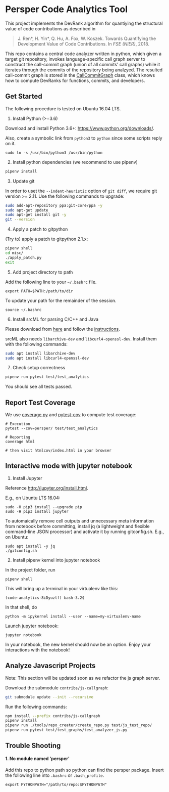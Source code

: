 # Persper Code Analytics Tool

This project implements the DevRank algorithm for quantiying the structural value of code contributions as described in

> J. Ren\*, H. Yin\*, Q. Hu, A. Fox, W. Koszek. Towards Quantifying the Development Value of Code Contributions. In *FSE (NIER)*, 2018. 

This repo contains a central code analyzer written in python, which given a target git repository, invokes language-specific call graph server to construct the call-commit graph (union of all commits' call graphs) while it iterates through the commits of the repository being analzyed. The resulted call-commit graph is stored in the [CallCommitGraph](/persper/analytics/call_commit_graph.py) class, which knows how to compute DevRanks for functions, commits, and developers.

## Get Started

The following procedure is tested on Ubuntu 16.04 LTS.

1. Install Python (>=3.6)

Download and install Python 3.6+: <https://www.python.org/downloads/>.

Also, create a symbolic link from `python3` to `python` since some scripts reply on it.
```
sudo ln -s /usr/bin/python3 /usr/bin/python
```

2. Install python dependencies (we recommend to use pipenv)

```bash
pipenv install
```

3. Update git

In order to uset the `--indent-heuristic` option of `git diff`, we require git version >= 2.11. Use the following commands to upgrade:

```bash
sudo add-apt-repository ppa:git-core/ppa -y
sudo apt-get update
sudo apt-get install git -y
git --version
```

4. Apply a patch to gitpython

(Try to) apply a patch to gitpython 2.1.x:

```bash
pipenv shell
cd misc/
./apply_patch.py
exit
```

5. Add project directory to path

Add the following line to your `~/.bashrc` file.

```
export PATH=$PATH:/path/to/dir
```

To update your path for the remainder of the session.
```
source ~/.bashrc
```

6. Install srcML for parsing C/C++ and Java

Please download from [here](https://www.srcml.org/#download) and follow the [instructions](http://131.123.42.38/lmcrs/beta/README).

srcML also needs `libarchive-dev` and `libcurl4-openssl-dev`. Install them with the following commands:

```bash
sudo apt install libarchive-dev
sudo apt install libcurl4-openssl-dev
```

7. Check setup correctness

```bash
pipenv run pytest test/test_analytics
```

You should see all tests passed.

## Report Test Coverage

We use [coverage.py](https://coverage.readthedocs.io/) and [pytest-cov](https://pytest-cov.readthedocs.io/en/latest/) to compute test coverage:

```
# Execution
pytest --cov=persper/ test/test_analytics

# Reporting
coverage html

# then visit htmlcov/index.html in your browser
```



## Interactive mode with jupyter notebook

1. Install Jupyter

Reference <http://jupyter.org/install.html>.

E.g., on Ubuntu LTS 16.04:

```
sudo -H pip3 install --upgrade pip
sudo -H pip3 install jupyter
```

To automaically remove cell outputs and unnecessary meta information from notebook before committing, install jq (a lightweight and flexible command-line JSON processor) and activate it by running gitconfig.sh. E.g., on Ubuntu:

```
sudo apt install -y jq
./gitconfig.sh
```

2. Install pipenv kernel into jupyter notebook

In the project folder, run

```
pipenv shell
```

This will bring up a terminal in your virtualenv like this:

```
(code-analytics-8iDyuztf) bash-3.2$
```

In that shell, do

```
python -m ipykernel install --user --name=my-virtualenv-name
```

Launch jupyter notebook:

```
jupyter notebook
```

In your notebook, the new kernel should now be an option. Enjoy your interactions with the notebook!


## Analyze Javascript Projects

Note: This section will be updated soon as we refactor the js graph server.

Download the submodule `contribs/js-callgraph`:

```bash
git submodule update --init --recursive
```

Run the following commands:

```bash
npm install --prefix contribs/js-callgraph
pipenv install
pipenv run ./tools/repo_creater/create_repo.py test/js_test_repo/
pipenv run pytest test/test_graphs/test_analyzer_js.py
```


## Trouble Shooting

#### 1. No module named 'persper'

Add this repo to python path so python can find the persper package. Insert the following line into `.bashrc` or `.bash_profile`.

```
export PYTHONPATH="/path/to/repo:$PYTHONPATH"
```

<!--### Batch Mode

Complete the basic setup first.
Note: setup-linux-ubuntu.sh can be used for Ubuntu Server.

Read help info of dev_analysis.py:
```bash
./dev_analysis.py -h
```

To output results of PageRank and DevRank over the call graph:
```bash
./dev_analysis.py -x ./repos/linux-4.10-xml/kernel/ -o linux-kernel.xlsx -a 0 1 0.05 -pd
```

To output results of DevRank over the call-commit graph:
```bash
./dev_analysis.py -s ./repos/linux/ -x ./repos/linux-4.10-xml/ -o linux-cc.xlsx -n 100 200 -a 0 1 0.05 -c
```

A sample long-time run:
```bash
nohup ./dev_analysis.py -s ./repos/linux/ -x ./repos/linux-4.10-xml/ -o linux-4.10-cc.xlsx -n 1000 10000 -a 0 1 0.05 -c > dev.out 2>&1 &
```
-->